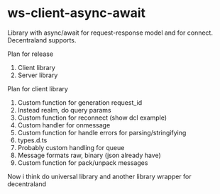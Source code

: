 # ws-client-async-await
Library with async/await for request-response model and for connect. Decentraland supports.

Plan for release
1. Client library
2. Server library

Plan for client library
1. Custom function for generation request_id
2. Instead realm, do query params
3. Custom function for reconnect (show dcl example)
4. Custom handler for onmessage
5. Custom function for handle errors for parsing/stringifying
6. types.d.ts
7. Probably custom handling for queue
8. Message formats raw, binary (json already have)
9. Custom function for pack/unpack messages

Now i think do universal library and another library wrapper for decentraland
